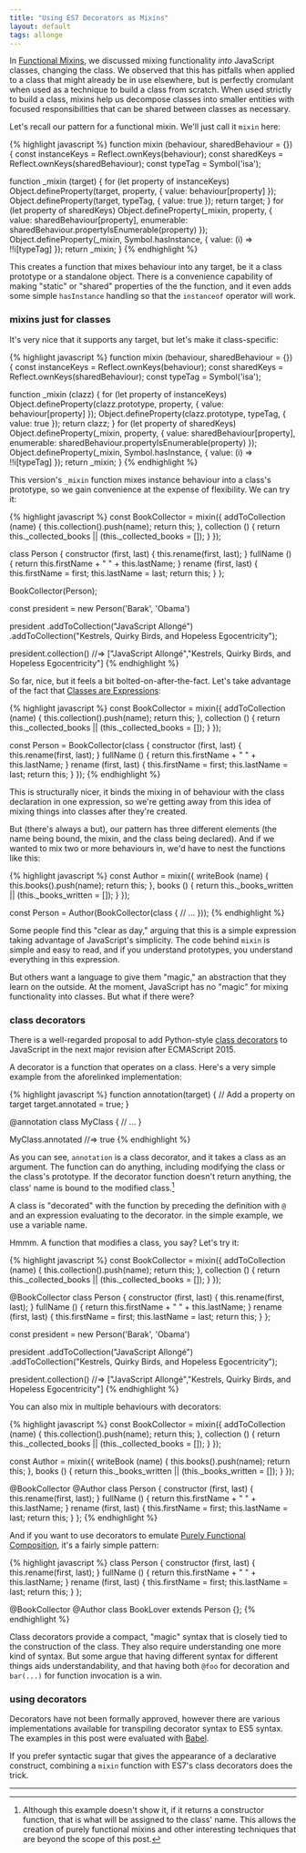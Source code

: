 ```yaml
---
title: "Using ES7 Decorators as Mixins"
layout: default
tags: allonge
---
```


In [Functional Mixins], we discussed mixing functionality *into* JavaScript classes, changing the class. We observed that this has pitfalls when applied to a class that might already be in use elsewhere, but is perfectly cromulant when used as a technique to build a class from scratch. When used strictly to build a class, mixins help us decompose classes into smaller entities with focused responsibilities that can be shared between classes as necessary.

[Functional Mixins]: http://raganwald.com/2015/06/17/functional-mixins.html

Let's recall our pattern for a functional mixin. We'll just call it `mixin` here:

{% highlight javascript %}
function mixin (behaviour, sharedBehaviour = {}) {
  const instanceKeys = Reflect.ownKeys(behaviour);
  const sharedKeys = Reflect.ownKeys(sharedBehaviour);
  const typeTag = Symbol('isa');

  function _mixin (target) {
    for (let property of instanceKeys)
      Object.defineProperty(target, property, { value: behaviour[property] });
    Object.defineProperty(target, typeTag, { value: true });
    return target;
  }
  for (let property of sharedKeys)
    Object.defineProperty(_mixin, property, {
      value: sharedBehaviour[property],
      enumerable: sharedBehaviour.propertyIsEnumerable(property)
    });
  Object.defineProperty(_mixin, Symbol.hasInstance, {
    value: (i) => !!i[typeTag]
  });
  return _mixin;
}
{% endhighlight %}

This creates a function that mixes behaviour into any target, be it a class prototype or a standalone object. There is a convenience capability of making "static" or "shared" properties of the the function, and it even adds some simple `hasInstance` handling so that the `instanceof` operator will work.

### mixins just for classes

It's very nice that it supports any target, but let's make it class-specific:

{% highlight javascript %}
function mixin (behaviour, sharedBehaviour = {}) {
  const instanceKeys = Reflect.ownKeys(behaviour);
  const sharedKeys = Reflect.ownKeys(sharedBehaviour);
  const typeTag = Symbol('isa');

  function _mixin (clazz) {
    for (let property of instanceKeys)
      Object.defineProperty(clazz.prototype, property, { value: behaviour[property] });
    Object.defineProperty(clazz.prototype, typeTag, { value: true });
    return clazz;
  }
  for (let property of sharedKeys)
    Object.defineProperty(_mixin, property, {
      value: sharedBehaviour[property],
      enumerable: sharedBehaviour.propertyIsEnumerable(property)
    });
  Object.defineProperty(_mixin, Symbol.hasInstance, {
    value: (i) => !!i[typeTag]
  });
  return _mixin;
}
{% endhighlight %}

This version's `_mixin` function mixes instance behaviour into a class's prototype, so we gain convenience at the expense of flexibility. We can try it:

{% highlight javascript %}
const BookCollector = mixin({
  addToCollection (name) {
    this.collection().push(name);
    return this;
  },
  collection () {
    return this._collected_books || (this._collected_books = []);
  }
});

class Person {
  constructor (first, last) {
    this.rename(first, last);
  }
  fullName () {
    return this.firstName + " " + this.lastName;
  }
  rename (first, last) {
    this.firstName = first;
    this.lastName = last;
    return this;
  }
};

BookCollector(Person);

const president = new Person('Barak', 'Obama')

president
  .addToCollection("JavaScript Allongé")
  .addToCollection("Kestrels, Quirky Birds, and Hopeless Egocentricity");

president.collection()
  //=> ["JavaScript Allongé","Kestrels, Quirky Birds, and Hopeless Egocentricity"]
{% endhighlight %}

So far, nice, but it feels a bit bolted-on-after-the-fact. Let's take advantage of the fact that [Classes are Expressions]:

[Classes are Expressions]: http://raganwald.com/2015/06/04/classes-are-expressions.html

{% highlight javascript %}
const BookCollector = mixin({
  addToCollection (name) {
    this.collection().push(name);
    return this;
  },
  collection () {
    return this._collected_books || (this._collected_books = []);
  }
});

const Person = BookCollector(class {
  constructor (first, last) {
    this.rename(first, last);
  }
  fullName () {
    return this.firstName + " " + this.lastName;
  }
  rename (first, last) {
    this.firstName = first;
    this.lastName = last;
    return this;
  }
});
{% endhighlight %}

This is structurally nicer, it binds the mixing in of behaviour with the class declaration in one expression, so we're getting away from this idea of mixing things into classes after they're created.

But (there's always a but), our pattern has three different elements (the name being bound, the mixin, and the class being declared). And if we wanted to mix two or more behaviours in, we'd have to nest the functions like this:

{% highlight javascript %}
const Author = mixin({
  writeBook (name) {
    this.books().push(name);
    return this;
  },
  books () {
    return this._books_written || (this._books_written = []);
  }
});

const Person = Author(BookCollector(class {
  // ...
}));
{% endhighlight %}

Some people find this "clear as day," arguing that this is a simple expression taking advantage of JavaScript's simplicity. The code behind `mixin` is simple and easy to read, and if you understand prototypes, you understand everything in this expression.

But others want a language to give them "magic," an abstraction that they learn on the outside. At the moment, JavaScript has no "magic" for mixing functionality into classes. But what if there were?

### class decorators

There is a well-regarded proposal to add Python-style [class decorators] to JavaScript in the next major revision after ECMAScript 2015.

[class decorators]: https://github.com/wycats/javascript-decorators

A decorator is a function that operates on a class. Here's a very simple example from the aforelinked implementation:

{% highlight javascript %}
function annotation(target) {
   // Add a property on target
   target.annotated = true;
}

@annotation
class MyClass {
  // ...
}

MyClass.annotated
  //=> true
{% endhighlight %}

As you can see, `annotation` is a class decorator, and it takes a class as an argument. The function can do anything, including modifying the class or the class's prototype. If the decorator function doesn't return anything, the class' name is bound to the modified class.[^adv]

[^adv]: Although this example doesn't show it, if it returns a constructor function, that is what will be assigned to the class' name. This allows the creation of purely functional mixins and other interesting techniques that are beyond the scope of this post.

A class is "decorated" with the function by preceding the definition with `@` and an expression evaluating to the decorator. in the simple example, we use a variable name.

Hmmm. A function that modifies a class, you say? Let's try it:

{% highlight javascript %}
const BookCollector = mixin({
  addToCollection (name) {
    this.collection().push(name);
    return this;
  },
  collection () {
    return this._collected_books || (this._collected_books = []);
  }
});

@BookCollector
class Person {
  constructor (first, last) {
    this.rename(first, last);
  }
  fullName () {
    return this.firstName + " " + this.lastName;
  }
  rename (first, last) {
    this.firstName = first;
    this.lastName = last;
    return this;
  }
};

const president = new Person('Barak', 'Obama')

president
  .addToCollection("JavaScript Allongé")
  .addToCollection("Kestrels, Quirky Birds, and Hopeless Egocentricity");

president.collection()
  //=> ["JavaScript Allongé","Kestrels, Quirky Birds, and Hopeless Egocentricity"]
{% endhighlight %}

You can also mix in multiple behaviours with decorators:

{% highlight javascript %}
const BookCollector = mixin({
  addToCollection (name) {
    this.collection().push(name);
    return this;
  },
  collection () {
    return this._collected_books || (this._collected_books = []);
  }
});

const Author = mixin({
  writeBook (name) {
    this.books().push(name);
    return this;
  },
  books () {
    return this._books_written || (this._books_written = []);
  }
});

@BookCollector @Author
class Person {
  constructor (first, last) {
    this.rename(first, last);
  }
  fullName () {
    return this.firstName + " " + this.lastName;
  }
  rename (first, last) {
    this.firstName = first;
    this.lastName = last;
    return this;
  }
};
{% endhighlight %}

And if you want to use decorators to emulate [Purely Functional Composition], it's a fairly simple pattern:

[Purely Functional Composition]: http://raganwald.com/2015/06/20/purely-functional-composition.html

{% highlight javascript %}
class Person {
  constructor (first, last) {
    this.rename(first, last);
  }
  fullName () {
    return this.firstName + " " + this.lastName;
  }
  rename (first, last) {
    this.firstName = first;
    this.lastName = last;
    return this;
  }
};

@BookCollector @Author
class BookLover extends Person {};
{% endhighlight %}

Class decorators provide a compact, "magic" syntax that is closely tied to the construction of the class. They also require understanding one more kind of syntax. But some argue that having different syntax for different things aids understandability, and that having both `@foo` for decoration and `bar(...)` for function invocation is a win.

### using decorators

Decorators have not been formally approved, however there are various implementations available for transpiling decorator syntax to ES5 syntax. The examples in this post were evaluated with [Babel](http://babeljs.io).

If you prefer syntactic sugar that gives the appearance of a declarative construct, combining a `mixin` function with ES7's class decorators does the trick.

---
